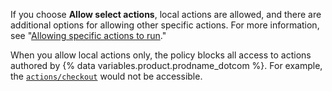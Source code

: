 If you choose **Allow select actions**, local actions are allowed, and there are additional options for allowing other specific actions. For more information, see "[Allowing specific actions to run](#allowing-specific-actions-to-run)."

When you allow local actions only, the policy blocks all access to actions authored by {% data variables.product.prodname_dotcom %}. For example, the [`actions/checkout`](https://github.com/actions/checkout) would not be accessible.